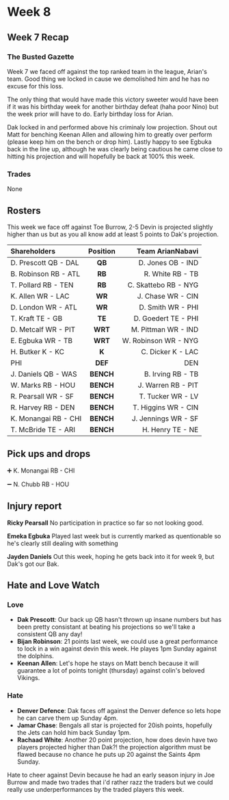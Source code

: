 # Week 8

## Week 7 Recap

### The Busted Gazette

Week 7 we faced off against the top ranked team in the league, Arian's team. Good thing we locked in cause we demolished him and he has no excuse for this loss.

The only thing that would have made this victory sweeter would have been if it was his birthday week for another birthday defeat (haha poor Nino) but the week prior will have to do. Early birthday loss for Arian.

Dak locked in and performed above his criminaly low projection. Shout out Matt for benching Keenan Allen and allowing him to greatly over perform (please keep him on the bench or drop him). Lastly happy to see Egbuka back in the line up, although he was clearly being cautious he came close to hitting his projection and will hopefully be back at 100% this week.

### Trades

None

## Rosters

This week we face off against Toe Burrow, 2-5 Devin is projected slightly higher than us but as you all know add at least 5 points to Dak's projection.

| **Shareholders**     | **Position** | **Team ArianNabavi** |
| :------------------- | :----------: | -------------------: |
| D. Prescott QB - DAL |    **QB**    |    D. Jones OB - IND |
| B. Robinson RB - ATL |    **RB**    |     R. White RB - TB |
| T. Pollard RB - TEN  |    **RB**    | C. Skattebo RB - NYG |
| K. Allen WR - LAC    |    **WR**    |    J. Chase WR - CIN |
| D. London WR - ATL   |    **WR**    |    D. Smith WR - PHI |
| T. Kraft TE - GB     |    **TE**    |  D. Goedert TE - PHI |
| D. Metcalf WR - PIT  |   **WRT**    |  M. Pittman WR - IND |
| E. Egbuka WR - TB    |   **WRT**    | W. Robinson WR - NYG |
| H. Butker K - KC     |    **K**     |    C. Dicker K - LAC |
| PHI                  |   **DEF**    |                  DEN |
| J. Daniels QB - WAS  |  **BENCH**   |    B. Irving RB - TB |
| W. Marks RB - HOU    |  **BENCH**   |   J. Warren RB - PIT |
| R. Pearsall WR - SF  |  **BENCH**   |    T. Tucker WR - LV |
| R. Harvey RB - DEN   |  **BENCH**   |  T. Higgins WR - CIN |
| K. Monangai RB - CHI |  **BENCH**   |  J. Jennings WR - SF |
| T. McBride TE - ARI  |  **BENCH**   |     H. Henry TE - NE |

## Pick ups and drops

:heavy_plus_sign: K. Monangai RB - CHI

:heavy_minus_sign: N. Chubb RB - HOU

## Injury report

**Ricky Pearsall** No participation in practice so far so not looking good.

**Emeka Egbuka** Played last week but is currently marked as quentionable so he's clearly still dealing with something

**Jayden Daniels** Out this week, hoping he gets back into it for week 9, but Dak's got our Bak.

## Hate and Love Watch

### Love

-   **Dak Prescott**: Our back up QB hasn't thrown up insane numbers but has been pretty consistant at beating his projections so we'll take a consistent QB any day!
-   **Bijan Robinson**: 21 points last week, we could use a great performance to lock in a win against devin this week. He playes 1pm Sunday against the dolphins.
-   **Keenan Allen**: Let's hope he stays on Matt bench because it will guarantee a lot of points tonight (thursday) against colin's beloved Vikings.

### Hate

-   **Denver Defence**: Dak faces off against the Denver defence so lets hope he can carve them up Sunday 4pm.
-   **Jamar Chase**: Bengals all star is projected for 20ish points, hopefully the Jets can hold him back Sunday 1pm.
-   **Rachaad White**: Another 20 point projection, how does devin have two players projected higher than Dak?! the projection algorithm must be flawed because no chance he puts up 20 against the Saints 4pm Sunday.

Hate to cheer against Devin because he had an early season injury in Joe Burrow and made two trades that i'd rather razz the traders but we could really use underperformances by the traded players this week.
